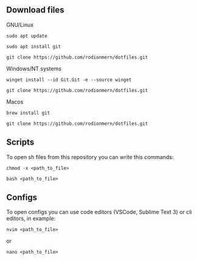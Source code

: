 ## Download files

GNU/Linux

```
sudo apt update
```

```
sudo apt install git
```

```
git clone https://github.com/rodionmern/dotfiles.git
```

Windows/NT systems

```
winget install --id Git.Git -e --source winget 
```

```
git clone https://github.com/rodionmern/dotfiles.git
```

Macos

```
brew install git
```

```
git clone https://github.com/rodionmern/dotfiles.git
```

## Scripts

To open sh files from this repository you can write this commands:

```
chmod -x <path_to_file>
```

```
bash <path_to_file>
```


## Configs

To open configs you can use code editors (VSCode, Sublime Text 3) or cli editors, in example:

```
nvim <path_to_file>
```

or

```
nano <path_to_file>
```
